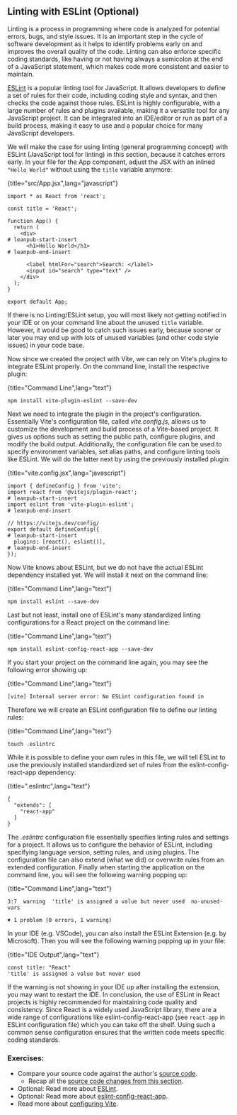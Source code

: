 ## Linting with ESLint (Optional)

Linting is a process in programming where code is analyzed for potential errors, bugs, and style issues. It is an important step in the cycle of software development as it helps to identify problems early on and improves the overall quality of the code. Linting can also enforce specific coding standards, like having or not having always a semicolon at the end of a JavaScript statement, which makes code more consistent and easier to maintain.

[ESLint](http://bit.ly/3HAHuJg) is a popular linting tool for JavaScript. It allows developers to define a set of rules for their code, including coding style and syntax, and then checks the code against those rules. ESLint is highly configurable, with a large number of rules and plugins available, making it a versatile tool for any JavaScript project. It can be integrated into an IDE/editor or run as part of a build process, making it easy to use and a popular choice for many JavaScript developers.

We will make the case for using linting (general programming concept) with ESLint (JavaScript tool for linting) in this section, because it catches errors early. In your file for the App component, adjust the JSX with an inlined `"Hello World"` without using the `title` variable anymore:

{title="src/App.jsx",lang="javascript"}
~~~~~~~
import * as React from 'react';

const title = 'React';

function App() {
  return (
    <div>
# leanpub-start-insert
      <h1>Hello World</h1>
# leanpub-end-insert

      <label htmlFor="search">Search: </label>
      <input id="search" type="text" />
    </div>
  );
}

export default App;
~~~~~~~

If there is no Linting/ESLint setup, you will most likely not getting notified in your IDE or on your command line about the unused `title` variable. However, it would be good to catch such issues early, because sooner or later you may end up with lots of unused variables (and other code style issues) in your code base.

Now since we created the project with Vite, we can rely on Vite's plugins to integrate ESLint properly. On the command line, install the respective plugin:

{title="Command Line",lang="text"}
~~~~~~~
npm install vite-plugin-eslint --save-dev
~~~~~~~

Next we need to integrate the plugin in the project's configuration. Essentially Vite's configuration file, called *vite.config.js*, allows us to customize the development and build process of a Vite-based project. It gives us options such as setting the public path, configure plugins, and modify the build output. Additionally, the configuration file can be used to specify environment variables, set alias paths, and configure linting tools like ESLint. We will do the latter next by using the previously installed plugin:

{title="vite.config.jsx",lang="javascript"}
~~~~~~~
import { defineConfig } from 'vite';
import react from '@vitejs/plugin-react';
# leanpub-start-insert
import eslint from 'vite-plugin-eslint';
# leanpub-end-insert

// https://vitejs.dev/config/
export default defineConfig({
# leanpub-start-insert
  plugins: [react(), eslint()],
# leanpub-end-insert
});
~~~~~~~

Now Vite knows about ESLint, but we do not have the actual ESLint dependency installed yet. We will install it next on the command line:

{title="Command Line",lang="text"}
~~~~~~~
npm install eslint --save-dev
~~~~~~~

Last but not least, install one of ESLint's many standardized linting configurations for a React project on the command line:

{title="Command Line",lang="text"}
~~~~~~~
npm install eslint-config-react-app --save-dev
~~~~~~~

If you start your project on the command line again, you may see the following error showing up:

{title="Command Line",lang="text"}
~~~~~~~
[vite] Internal server error: No ESLint configuration found in
~~~~~~~

Therefore we will create an ESLint configuration file to define our linting rules:

{title="Command Line",lang="text"}
~~~~~~~
touch .eslintrc
~~~~~~~

While it is possible to define your own rules in this file, we will tell ESLint to use the previously installed standardized set of rules from the eslint-config-react-app dependency:

{title=".eslintrc",lang="text"}
~~~~~~~
{
  "extends": [
    "react-app"
  ]
}
~~~~~~~

The *.eslintrc* configuration file essentially specifies linting rules and settings for a project. It allows us to configure the behavior of ESLint, including specifying language version, setting rules, and using plugins. The configuration file can also extend (what we did) or overwrite rules from an extended configuration. Finally when starting the application on the command line, you will see the following warning popping up:

{title="Command Line",lang="text"}
~~~~~~~
3:7  warning  'title' is assigned a value but never used  no-unused-vars

✖ 1 problem (0 errors, 1 warning)
~~~~~~~

In your IDE (e.g. VSCode), you can also install the ESLint Extension (e.g. by Microsoft). Then you will see the following warning popping up in your file:

{title="IDE Output",lang="text"}
~~~~~~~
const title: "React"
'title' is assigned a value but never used
~~~~~~~

If the warning is not showing in your IDE up after installing the extension, you may want to restart the IDE. In conclusion, the use of ESLint in React projects is highly recommended for maintaining code quality and consistency. Since React is a widely used JavaScript library, there are a wide range of configurations like eslint-config-react-app (see `react-app` in ESLint configuration file) which you can take off the shelf. Using such a common sense configuration ensures that the written code meets specific coding standards.

### Exercises:

* Compare your source code against the author's [source code](http://bit.ly/3XjEgQx).
  * Recap all the [source code changes from this section](https://bit.ly/3Rz8Fca).
* Optional: Read more about [ESLint](http://bit.ly/3HAHuJg).
* Optional: Read more about [eslint-config-react-app](http://bit.ly/3kZaAKM).
* Read more about [configuring Vite](http://bit.ly/3HWvNOs).